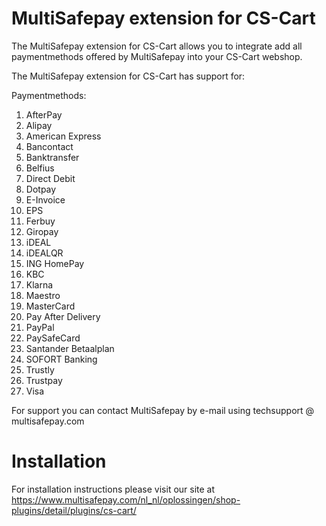 # MultiSafepay extension for CS-Cart

The MultiSafepay extension for CS-Cart allows you to integrate add all paymentmethods offered by MultiSafepay into your CS-Cart webshop.

The MultiSafepay extension for CS-Cart has support for:

Paymentmethods:
1. AfterPay
2. Alipay
3. American Express
4. Bancontact
5. Banktransfer
6. Belfius
7. Direct Debit
8. Dotpay
9. E-Invoice
10. EPS
11. Ferbuy
12. Giropay
13. iDEAL
14. iDEALQR
15. ING HomePay
16. KBC
17. Klarna
18. Maestro
19. MasterCard
20. Pay After Delivery
21. PayPal
22. PaySafeCard
23. Santander Betaalplan
24. SOFORT Banking
25. Trustly
26. Trustpay
27. Visa

For support you can contact MultiSafepay by e-mail using techsupport @ multisafepay.com

# Installation
For installation instructions please visit our site at
https://www.multisafepay.com/nl_nl/oplossingen/shop-plugins/detail/plugins/cs-cart/